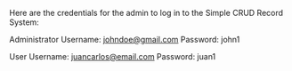 Here are the credentials for the admin to log in to the Simple CRUD Record System:

Administrator
Username: johndoe@gmail.com
Password: john1

User
Username: juancarlos@email.com
Password: juan1